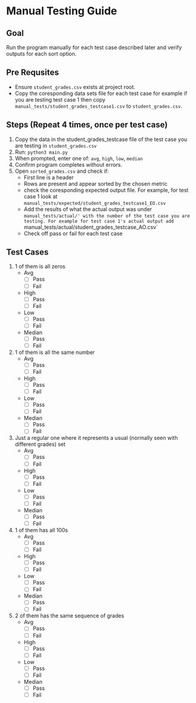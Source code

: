 # Manual Testing Guide

## Goal
Run the program manually for each test case described later and verify outputs for each sort option.

## Pre Requsites
- Ensure `student_grades.csv` exists at project root.
- Copy the coresponding data sets file for each test case for example if you are testing test case 1 then copy `manual_tests/student_grades_testcase1.csv` to `student_grades.csv`.

## Steps (Repeat 4 times, once per test case)
1. Copy the data in the student_grades_testcase file of the test case you are testing in `student_grades.csv`
2. Run: `python3 main.py`
3. When prompted, enter one of: `avg`, `high`, `low`, `median`
4. Confirm program completes without errors.
5. Open `sorted_grades.csv` and check if:
   - First line is a header 
   - Rows are present and appear sorted by the chosen metric
   - check the coresponding expected output file. For example, for test case 1 look at `manual_tests/expected/student_grades_testcase1_EO.csv`
   - Add the results of what the actual output was under `manual_tests/actual/' with the number of the test case you are testing. For example for test case 1's actual output add `manual_tests/actual/student_grades_testcase_AO.csv`
   - Check off pass or fail for each test case

## Test Cases
1. 1 of them is all zeros 
    - Avg
        - [ ] Pass
        - [ ] Fail
    - High
        - [ ] Pass
        - [ ] Fail
    - Low
        - [ ] Pass
        - [ ] Fail
    - Median
        - [ ] Pass
        - [ ] Fail

2. 1 of them is all the same number
    - Avg
        - [ ] Pass
        - [ ] Fail
    - High
        - [ ] Pass
        - [ ] Fail
    - Low
        - [ ] Pass
        - [ ] Fail
    - Median
        - [ ] Pass
        - [ ] Fail
3. Just a regular one where it represents a usual (normally seen with different grades) set
    - Avg
        - [ ] Pass
        - [ ] Fail
    - High
        - [ ] Pass
        - [ ] Fail
    - Low
        - [ ] Pass
        - [ ] Fail
    - Median
        - [ ] Pass
        - [ ] Fail
4. 1 of them has all 100s
    - Avg
        - [ ] Pass
        - [ ] Fail
    - High
        - [ ] Pass
        - [ ] Fail
    - Low
        - [ ] Pass
        - [ ] Fail
    - Median
        - [ ] Pass
        - [ ] Fail
5. 2 of them has the same sequence of grades
    - Avg
        - [ ] Pass
        - [ ] Fail
    - High
        - [ ] Pass
        - [ ] Fail
    - Low
        - [ ] Pass
        - [ ] Fail
    - Median
        - [ ] Pass
        - [ ] Fail
